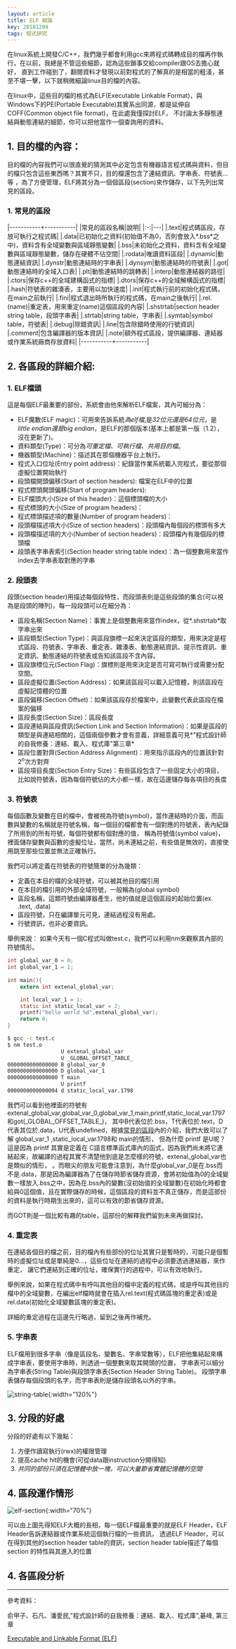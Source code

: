 ```yaml
---
layout: article
title: ELF 細論
key: 20181209
tags: 程式研究 
---
```


在linux系統上開發C/C++，我們幾乎都會利用gcc來將程式碼轉成目的檔再作執行，在以前，我總是不管這些細節，認為這些鎖事交給compiler跟OS去擔心就好，
直到工作碰到了，翻閱資料才發現以前對程式的了解真的是相當的粗淺，甚至不堪一擊，以下就稍微細論linux目的檔的內容。


在linux中，這些目的檔的格式為ELF(Executable Linkable Format)，與Windows下的PE(Portable Executable)其實系出同源，都是延伸自COFF(Common object file format)，在此處我僅探討ELF。
不討論太多靜態連結與動態連結的細節，你可以把他當作一個查詢用的資料。

<!--more-->

## 1. 目的檔的內容：

目的檔的內容我們可以很直覺的猜測其中必定包含有機器語言程式碼與資料，但目的檔只包含這些東西嗎？其實不只，目的檔還包含了連結資訊、字串表、符號表...等
，為了方便管理，ELF將其分為一個個區段(section)來作儲存，以下先列出常見的區段。

### 1. 常見的區段

|-----------+-----------|
|常見的區段名稱|說明|
|:-:|---|
|.text|程式碼區段，存放可執行之程式碼|
|.data|已初始化之資料(初始值不為0，否則會放入*.bss*之中)，資料含有全域變數與區域靜態變數|
|.bss|未初始化之資料，資料含有全域變數與區域靜態變數，儲存在硬體不佔空間|
|.rodata|唯讀資料區段|
|.dynamic|動態連結資訊|
|.dynstr|動態連結時的字串表|
|.dynsym|動態連結時的符號表|
|.got|動態連結時的全域入口表|
|.plt|動態連結時的跳轉表|
|.interp|動態連結器的路徑|
|.ctors|保存c++的全域建構函式的指標|
|.dtors|保存c++的全域解構函式的指標|
|.hash|符號表的雜湊表，主要用以加快速度|
|.init|程式執行前的初始化程式碼，在main之前執行|
|.fini|程式退出時所執行的程式碼，在main之後執行|
|.rel.(name)|重定表，用來重定(name)這個區段的內容|
|.shstrtab|section header string table，段頭字串表|
|.strtab|string table，字串表|
|.symtab|symbol table，符號表|
|.debug|除錯資訊|
|.line|包含除錯時使用的行號資訊|
|.comment|包含編譯器的版本資訊|
|.note|額外程式區段，提供編譯器、連結器或作業系統廠商存放資料|
|-----------+-----------|

## 2. 各區段的詳細介紹:

### 1. ELF檔頭
這是每個ELF最重要的部份，系統會由他來解析ELF檔案，其內可細分為：
* ELF魔數(ELF magic)：可用來告訴系統*為elf檔*,是*32位元還是64位元*，是*little endian還是big endian*，是ELF的那個版本(基本上都是第一版（1.2），沒在更新了)。
* 資料類型(Type)：可分為*可重定檔、可執行檔、共用目的檔*。
* 機器類型(Machine)：描述其在那個機器平台上執行。
* 程式入口位址(Entry point address)：紀錄當作業系統載入完程式，要從那個虛擬位置開始執行
* 段頭檔開頭偏移(Start of section headers): 檔案在ELF中的位置
* 程式標頭開頭偏移(Start of program headers):
* ELF檔頭大小(Size of this header)：這個標頭檔的大小
* 程式標頭的大小(Size of program headers)：
* 程式標頭描述項的數量(Number of program headers)：
* 段頭檔描述項大小(Size of section headers)：段頭檔內每個段的標頭有多大
* 段頭檔描述項的大小(Number of section headers)：段頭檔內有幾個段的標頭檔
* 段頭表字串表索引(Section header string table index)：為一個整數用來當作index去字串表取對應的字串

### 2. 段頭表
段頭(section header)用描述每個段特性，而段頭表則是這些段頭的集合(可以視為是段頭的陣列)，每一段段頭可以在細分為：
* 區段名稱(Section Name)：事實上是個整數用來當作index，從*.shstrtab*取字串出來
* 區段類型(Section Type)：與區段旗標一起來決定區段的類型，用來決定是程式區段、符號表、字串表、重定表、雜湊表、動態連結資訊、提示性資訊、重定資訊、動態連結的符號表或告知該區段不含內容。
* 區段旗標位元(Section Flag)：旗標則是用來決定是否可寫可執行或需要分配空間。
* 區段虛擬位置(Section Address)：如果該區段可以載入記憶體，則該區段在虛擬記憶體的位置
* 區段偏移(Section Offset)：如果該區段存於檔案中，此變數代表此區段在檔案的偏移
* 區段長度(Section Size)：區段長度
* 區段連結與區段資訊(Section Link and Section Information)：如果是區段的類型是與連結相關的，這個兩個參數才會有意義，詳細意義可見*"程式設計師的自我修養：連結、載入、程式庫"第三章*
* 區段位置對齊(Section Address Alignment)：用來指示區段內的位置該針對$2^n$次方對齊
* 區段項目長度(Section Entry Size)：有些區段包含了一些固定大小的項目，比如說符號表，因為每個符號佔的大小都一樣，故在這邊儲存每各項目的長度

### 3. 符號表
每個函數及變數在目的檔中，會被視為符號(symbol)，當作連結時的介面，而函數與變數的名稱就是符號名稱，每一個目的檔都會有一個對應的符號表，表內紀錄了所用到的所有符號，每個符號都有個對應的值，
稱為符號值(symbol value)，裡面儲存變數與函數的虛擬位址，當然，尚未連結之前，有些值是無效的，直接使用跳至那些位置並無法正確執行。

我們可以將定義在符號表的符號簡單的分為幾類：

* 定義在本目的檔的全域符號，可以被其他目的檔引用
* 在本目的檔引用的外部全域符號，一般稱為(global symbol)
* 區段名稱，這類符號由編譯器產生，他的值就是這個區段的起始位置(ex. .text, .data)
* 區段符號，只在編譯單元可見，連結過程沒有用處。
* 行號資訊，也非必要資訊。

舉例來說：
如果今天有一個C程式叫做test.c，我們可以利用nm來觀察其內部的符號情形。

```c
int global_var_0 = 0;
int global_var_1 = 1;
                                                                                                                                                                                                                   
int main(){
    extern int extenal_global_var;

    int local_var_1 = 1;
    static int static_local_var = 2;
    printf("hello world %d",extenal_global_var);
    return 0;
}
```
```bash
$ gcc -c test.c
$ nm test.o
                 U extenal_global_var
                 U _GLOBAL_OFFSET_TABLE_
0000000000000000 B global_var_0
0000000000000000 D global_var_1
0000000000000000 T main
                 U printf
0000000000000004 d static_local_var.1798

```
我們可以看到他裡面的符號有extenal\_global\_var,global\_var\_0,global\_var\_1,main,printf,static\_local\_var.1797和got(\_GLOBAL\_OFFSET\_TABLE\_)，
其中B代表位於.bss，T代表位於.text，D代表其位於.data，U代表undefined，根據[常見的區段](#1-常見的區段)內的介紹，我們大致可以了解 global\_var\_1 ,static\_local\_var.1798和 main的情形，
但為什麼 printf 是U呢？這是因為 printf 其實是定義在 C語言標準函式庫內的函式，因為我們尚未將它連結起來，故編譯的過程其實不清楚他到底是怎麼樣的符號，extenal\_global\_var也是類似的情形，
。而眼尖的朋友可能會注意到，為什麼global\_var\_0是在.bss而不是.data，那是因為編譯器為了在儲存時節省儲存資源，會將初始值為0的全域變數一樣放入.bss之中，因為在.bss內的變數(沒初始值的全域變數)在初始化時都會給與0這個值，且在實際儲存的時候，這個區段的資料並不真正儲存，而是這部份的資料是執行時期生出來的，這可以有效的節省儲存資源。

而GOT則是一個比較有趣的table，這部份的解釋我們留到未來再做探討。




### 4. 重定表
在連結各個目的檔之前，目的檔內有些部份的位址其實只是暫時的，可能只是個暫時的虛擬位址或是單純是0...，這些位址在連結的過程中必須要透過連結器，來作重定，
讓它們連結到正確的位址，確保實行的過程中，可以有效地執行。

舉例來說，如果在程式碼中有呼叫其他目的檔中定義的程式碼，或是呼叫其他目的檔中的全域變數，在編出elf檔時就會在插入rel.text(程式碼區塊的重定表)或是rel.data(初始化全域變數區塊的重定表)。

詳細的重定過程在這邊先行略過，留到之後再作補充。

### 5. 字串表
ELF檔用到很多字串（像是區段名、變數名、字串常數等），ELF把他集結起來構成字串表，要使用字串時，則透過一個整數來取其開頭的位置，
字串表可以細分為字串表(String Table)與段頭字串表(Section Header String Table)。
段頭字串表儲存每個段頭的名字，而字串表則是儲存段頭名以外的字串。

![string-table](/Learning-Lounge/pic/elf/string_table.png){:width="120%"}



## 3. 分段的好處
分段的好處有以下幾點：

1. 方便作讀寫執行(rwx)的權限管理
2. 提高cache hit的機會(可從data跟instruction分開得知)
3. *共同的部份只須在記憶體中放一塊，可以大量節省實體記憶體的空間*


## 4. 區段運作情形

![elf-section](/Learning-Lounge/pic/elf/Elf-layout.png){:width="70%"}

可以由上圖先得知ELF大概的長相，每一個ELF檔最重要的就是ELF Header，ELF Header告訴連結器或作業系統這個執行檔的一些資訊，
透過ELF Header，可以在得到其他的section header table的資訊，section header table描述了每個section 的特性與其進入的位置

## 4. 各區段分析





---
參考資料：


俞甲子、石凡、潘愛民,"程式設計師的自我修養：連結、載入、程式庫",碁峰, 第三章

[Executable and Linkable Format (ELF)](http://shaguangzhaojiaren.blogspot.com/2017/11/elf.html)

